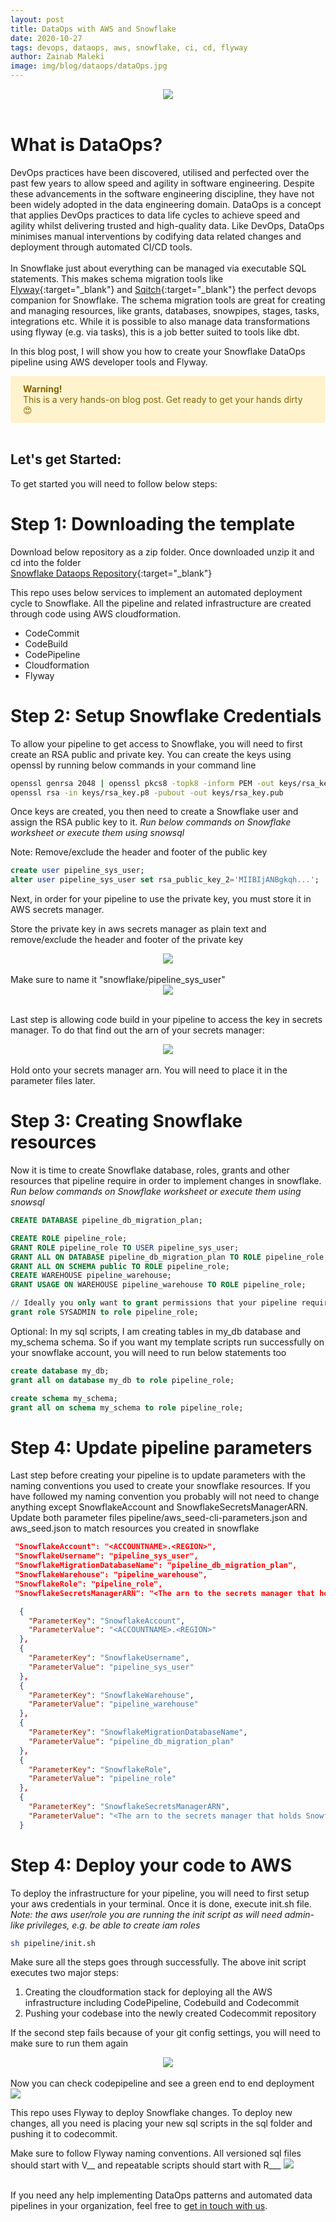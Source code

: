 ```yaml
---
layout: post
title: DataOps with AWS and Snowflake
date: 2020-10-27
tags: devops, dataops, aws, snowflake, ci, cd, flyway
author: Zainab Maleki
image: img/blog/dataops/dataOps.jpg
---
```


<center><img src="/img/blog/dataops/dataOps.jpg" /></center><br/>

# What is DataOps?

DevOps practices have been discovered, utilised and perfected over the past few years to allow speed and agility in software engineering. Despite these advancements in the software engineering discipline, they have not been widely adopted in the data engineering domain. DataOps is a concept that applies DevOps practices to data life cycles to achieve speed and agility whilst delivering trusted and high-quality data. Like DevOps, DataOps minimises manual interventions by codifying data related changes and deployment through automated CI/CD tools.<br/><br/>
In Snowflake just about everything can be managed via executable SQL statements. This makes schema migration tools like [Flyway](https://flywaydb.org/documentation/database/snowflake){:target="_blank"} and [Sqitch](https://sqitch.org/docs/manual/sqitchtutorial-snowflake/){:target="_blank"} the perfect devops companion for Snowflake. The schema migration tools are great for creating and managing resources, like grants, databases, snowpipes, stages, tasks, integrations etc. While it is possible to also manage data transformations using flyway (e.g. via tasks), this is a job better suited to tools like dbt.<br/>

In this blog post, I will show you how to create your Snowflake DataOps pipeline using AWS developer tools and Flyway.

<div style="background-color: #fff3cd ; border-color: #ffeeba; color: #856404; border-radius: .25rem; padding: .75rem 1.25rem;"><strong>Warning!</strong><br/>This is a very hands-on blog post. Get ready to get your hands dirty &#128525;</div> <br/>

## Let's get Started:

To get started you will need to follow below steps:

# Step 1: Downloading the template
Download below repository as a zip folder. Once downloaded unzip it and cd into the folder<br/>
[Snowflake Dataops Repository](https://github.com/MechanicalRock/snowflake-dataops){:target="_blank"}

This repo uses below services to implement an automated deployment cycle to Snowflake. All the pipeline and related infrastructure are created through code using AWS cloudformation.

* CodeCommit
* CodeBuild
* CodePipeline
* Cloudformation
* Flyway

# Step 2: Setup Snowflake Credentials

To allow your pipeline to get access to Snowflake, you will need to first create an RSA public and private key. You can create the keys using openssl by running below commands in your command line
```sh
openssl genrsa 2048 | openssl pkcs8 -topk8 -inform PEM -out keys/rsa_key.p8 -nocrypt
openssl rsa -in keys/rsa_key.p8 -pubout -out keys/rsa_key.pub
```
Once keys are created, you then need to create a Snowflake user and assign the RSA public key to it. <i>Run below commands on Snowflake worksheet or execute them using snowsql</i>

Note: Remove/exclude the header and footer of the public key
```sql
create user pipeline_sys_user;
alter user pipeline_sys_user set rsa_public_key_2='MIIBIjANBgkqh...';
```

Next, in order for your pipeline to use the private key, you must store it in AWS secrets manager. 

Store the private key in aws secrets manager as plain text and remove/exclude the header and footer of the private key
<center><img src="/img/blog/dataops/secretsmanager-1.png" /></center><br/>
Make sure to name it "snowflake/pipeline_sys_user"
<center><img src="/img/blog/dataops/secretsmanager-2.png" /></center><br/>

Last step is allowing code build in your pipeline to access the key in secrets manager.
To do that find out the arn of your secrets manager:
<center><img src="/img/blog/dataops/secretsmanager-3.png" /></center><br/>
Hold onto your secrets manager arn. You will need to place it in the parameter files later.

# Step 3: Creating Snowflake resources
Now it is time to create Snowflake database, roles, grants and other resources that pipeline require in order to implement changes in snowflake.
<i>Run below commands on Snowflake worksheet or execute them using snowsql</i>

```sql
CREATE DATABASE pipeline_db_migration_plan;

CREATE ROLE pipeline_role;
GRANT ROLE pipeline_role TO USER pipeline_sys_user;
GRANT ALL ON DATABASE pipeline_db_migration_plan TO ROLE pipeline_role;
GRANT ALL ON SCHEMA public TO ROLE pipeline_role;
CREATE WAREHOUSE pipeline_warehouse;
GRANT USAGE ON WAREHOUSE pipeline_warehouse TO ROLE pipeline_role;

// Ideally you only want to grant permissions that your pipeline requires. Granting SYSADMIN is not encouraged
grant role SYSADMIN to role pipeline_role;

```

Optional:
In my sql scripts, I am creating tables in my_db database and my_schema schema. So if you want my template scripts run successfully on your snowflake account, you will need to run below statements too 
```sql
create database my_db;
grant all on database my_db to role pipeline_role;

create schema my_schema;
grant all on schema my_schema to role pipeline_role;
```

# Step 4: Update pipeline parameters 
Last step before creating your pipeline is to update parameters with the naming conventions you used to create your snowflake resources. If you have followed my naming convention you probably will not need to change anything except SnowflakeAccount and SnowflakeSecretsManagerARN.
Update both parameter files pipeline/aws_seed-cli-parameters.json and aws_seed.json to match resources you created in snowflake

```json
 "SnowflakeAccount": "<ACCOUNTNAME>.<REGION>",
 "SnowflakeUsername": "pipeline_sys_user",
 "SnowflakeMigrationDatabaseName": "pipeline_db_migration_plan",
 "SnowflakeWarehouse": "pipeline_warehouse",
 "SnowflakeRole": "pipeline_role",
 "SnowflakeSecretsManagerARN": "<The arn to the secrets manager that holds Snowflake private key>"
```

```json
  {
    "ParameterKey": "SnowflakeAccount",
    "ParameterValue": "<ACCOUNTNAME>.<REGION>"
  },
  {
    "ParameterKey": "SnowflakeUsername",
    "ParameterValue": "pipeline_sys_user"
  },
  {
    "ParameterKey": "SnowflakeWarehouse",
    "ParameterValue": "pipeline_warehouse"
  },
  {
    "ParameterKey": "SnowflakeMigrationDatabaseName",
    "ParameterValue": "pipeline_db_migration_plan"
  },
  {
    "ParameterKey": "SnowflakeRole",
    "ParameterValue": "pipeline_role"
  },
  {
    "ParameterKey": "SnowflakeSecretsManagerARN",
    "ParameterValue": "<The arn to the secrets manager that holds Snowflake private key>"
  }
```

# Step 4: Deploy your code to AWS
To deploy the infrastructure for your pipeline, you will need to first setup your aws credentials in your terminal. Once it is done, execute init.sh file.<br/>
<i>Note: the aws user/role you are running the init script as will need admin-like privileges, e.g. be able to create iam roles</i>

```sh
sh pipeline/init.sh
```
Make sure all the steps goes through successfully. The above init script executes two major steps:
1. Creating the cloudformation stack for deploying all the AWS infrastructure including CodePipeline, Codebuild and Codecommit
2. Pushing your codebase into the newly created Codecommit repository

If the second step fails because of your git config settings, you will need to make sure to run them again
<center><img src="/img/blog/dataops/init.png" /></center><br/>
Now you can check codepipeline and see a green end to end deployment
<left><img src="/img/blog/dataops/codepipeline.png" /></left><br/>

This repo uses Flyway to deploy Snowflake changes. To deploy new changes, all you need is placing your new sql scripts in the sql folder and pushing it to codecommit.

Make sure to follow Flyway naming conventions. All versioned sql files should start with V__ and repeatable scripts should start with R___
<img src="/img/blog/dataops/flyway.png" /><br/><br/>


If you need any help implementing DataOps patterns and automated data pipelines in your organization, feel free to [get in touch with us](https://mechanicalrock.io/lets-get-started).
